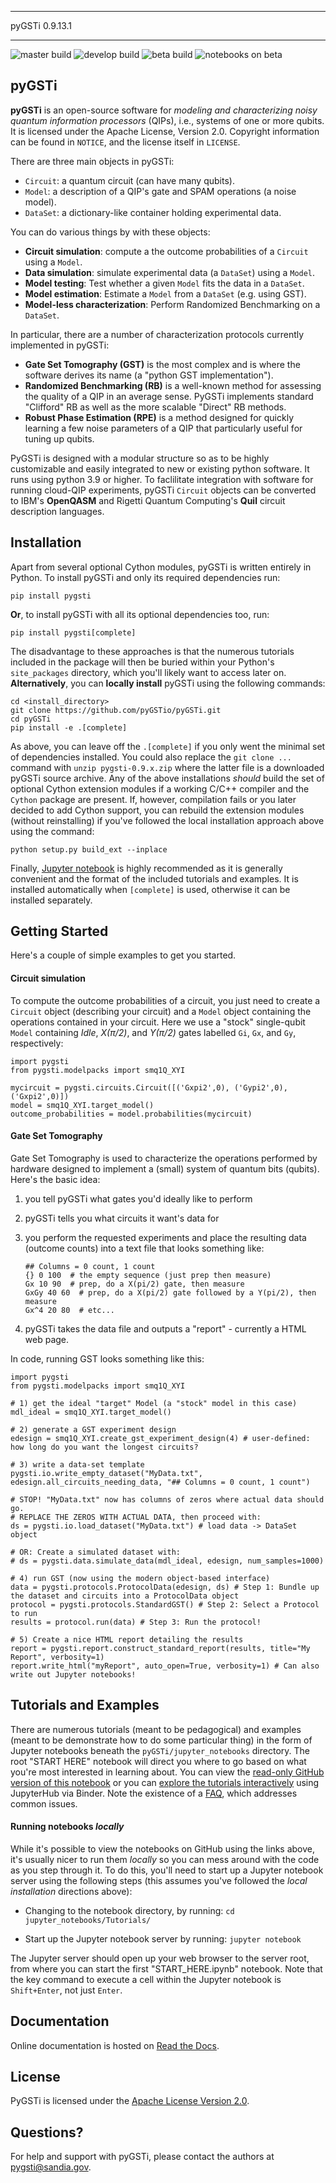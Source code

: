 ********************************************************************************
  pyGSTi 0.9.13.1
********************************************************************************

![master build](https://github.com/pyGSTio/pyGSTi/workflows/Build%20and%20run%20tests/badge.svg?branch=master)
![develop build](https://github.com/pyGSTio/pyGSTi/workflows/Build%20and%20run%20tests/badge.svg?branch=develop)
![beta build](https://github.com/pyGSTio/pyGSTi/workflows/Build%20and%20run%20test%20extras/badge.svg?branch=beta)
![notebooks on beta](https://github.com/pyGSTio/pyGSTi/workflows/Build%20and%20run%20notebook%20regression/badge.svg?branch=beta)

pyGSTi
------
**pyGSTi** is an open-source software for *modeling and characterizing noisy quantum information processors*
(QIPs), i.e., systems of one or more qubits.  It is licensed under the Apache License, Version 2.0.
Copyright information can be found in ``NOTICE``, and the license itself in ``LICENSE``.

There are three main objects in pyGSTi:
- `Circuit`: a quantum circuit (can have many qubits).
- `Model`: a description of a QIP's gate and SPAM operations (a noise model).
- `DataSet`: a dictionary-like container holding experimental data.

You can do various things by with these objects:

- **Circuit simulation**: compute a the outcome probabilities of a `Circuit` using a `Model`.
- **Data simulation**: simulate experimental data (a `DataSet`) using a `Model`.
- **Model testing**: Test whether a given `Model` fits the data in a `DataSet`.
- **Model estimation**: Estimate a `Model` from a `DataSet` (e.g. using GST).
- **Model-less characterization**: Perform Randomized Benchmarking on a `DataSet`.

In particular, there are a number of characterization protocols currently implemented in pyGSTi:
- **Gate Set Tomography (GST)** is the most complex and is where the software derives its name
 (a "python GST implementation").
- **Randomized Benchmarking (RB)** is a well-known method for assessing the
 quality of a QIP in an average sense.  PyGSTi implements standard "Clifford" RB
 as well as the more scalable "Direct" RB methods.
- **Robust Phase Estimation (RPE)** is a method designed for quickly learning
 a few noise parameters of a QIP that particularly useful for tuning up qubits.

PyGSTi is designed with a modular structure so as to be highly customizable
and easily integrated to new or existing python software.  It runs using
python 3.9 or higher.  To faclilitate integration with software for running
cloud-QIP experiments, pyGSTi `Circuit` objects can be converted to IBM's
**OpenQASM** and Rigetti Quantum Computing's **Quil** circuit description languages.

Installation
------------
Apart from several optional Cython modules, pyGSTi is written entirely in Python.
To install pyGSTi and only its required dependencies run:

``pip install pygsti``

**Or**, to install pyGSTi with all its optional dependencies too, run:

``pip install pygsti[complete]``

The disadvantage to these approaches is that the numerous tutorials
included in the package will then be buried within your Python's
`site_packages` directory, which you'll likely want to access later on.
**Alternatively**, you can **locally install** pyGSTi using the following commands:

~~~
cd <install_directory>
git clone https://github.com/pyGSTio/pyGSTi.git
cd pyGSTi
pip install -e .[complete]
~~~

As above, you can leave off the `.[complete]` if you only went the minimal
set of dependencies installed.  You could also replace the `git clone ...`
command with `unzip pygsti-0.9.x.zip` where the latter file is a downloaded
pyGSTi source archive.  Any of the above installations *should* build
the set of optional Cython extension modules if a working C/C++ compiler
and the `Cython` package are present.  If, however, compilation fails or
you later decided to add Cython support, you can rebuild the extension
modules (without reinstalling) if you've followed the local installation
approach above using the command:

`python setup.py build_ext --inplace`

Finally, [Jupyter notebook](http://jupyter.org/) is highly recommended as
it is generally convenient and the format of the included tutorials and
examples.  It is installed automatically when `[complete]` is used, otherwise
it can be installed separately.

Getting Started
---------------
Here's a couple of simple examples to get you started.

#### Circuit simulation
To compute the outcome probabilities of a circuit, you just need to create
a `Circuit` object (describing your circuit) and a `Model` object containing
the operations contained in your circuit.  Here we use a "stock" single-qubit `Model`
containing *Idle*, *X(&pi;/2)*, and *Y(&pi;/2)* gates labelled `Gi`, `Gx`,
and `Gy`, respectively:
~~~
import pygsti
from pygsti.modelpacks import smq1Q_XYI

mycircuit = pygsti.circuits.Circuit([('Gxpi2',0), ('Gypi2',0), ('Gxpi2',0)])
model = smq1Q_XYI.target_model()
outcome_probabilities = model.probabilities(mycircuit)
~~~


#### Gate Set Tomography
Gate Set Tomography is used to characterize the operations performed by
hardware designed to implement a (small) system of quantum bits (qubits).
Here's the basic idea:

  1. you tell pyGSTi what gates you'd ideally like to perform
  2. pyGSTi tells you what circuits it want's data for
  3. you perform the requested experiments and place the resulting
     data (outcome counts) into a text file that looks something like:

     ```
     ## Columns = 0 count, 1 count
     {} 0 100  # the empty sequence (just prep then measure)
     Gx 10 90  # prep, do a X(pi/2) gate, then measure
     GxGy 40 60  # prep, do a X(pi/2) gate followed by a Y(pi/2), then measure
     Gx^4 20 80  # etc...
     ```

  4. pyGSTi takes the data file and outputs a "report" - currently a
     HTML web page.

In code, running GST looks something like this:
~~~
import pygsti
from pygsti.modelpacks import smq1Q_XYI

# 1) get the ideal "target" Model (a "stock" model in this case)
mdl_ideal = smq1Q_XYI.target_model()

# 2) generate a GST experiment design
edesign = smq1Q_XYI.create_gst_experiment_design(4) # user-defined: how long do you want the longest circuits?

# 3) write a data-set template
pygsti.io.write_empty_dataset("MyData.txt", edesign.all_circuits_needing_data, "## Columns = 0 count, 1 count")

# STOP! "MyData.txt" now has columns of zeros where actual data should go.
# REPLACE THE ZEROS WITH ACTUAL DATA, then proceed with:
ds = pygsti.io.load_dataset("MyData.txt") # load data -> DataSet object

# OR: Create a simulated dataset with:
# ds = pygsti.data.simulate_data(mdl_ideal, edesign, num_samples=1000)

# 4) run GST (now using the modern object-based interface)
data = pygsti.protocols.ProtocolData(edesign, ds) # Step 1: Bundle up the dataset and circuits into a ProtocolData object
protocol = pygsti.protocols.StandardGST() # Step 2: Select a Protocol to run
results = protocol.run(data) # Step 3: Run the protocol!

# 5) Create a nice HTML report detailing the results
report = pygsti.report.construct_standard_report(results, title="My Report", verbosity=1)
report.write_html("myReport", auto_open=True, verbosity=1) # Can also write out Jupyter notebooks!
~~~

Tutorials and Examples
----------------------
There are numerous tutorials (meant to be pedagogical) and examples (meant to be demonstrate
how to do some particular thing) in the form of Jupyter notebooks beneath the `pyGSTi/jupyter_notebooks`
directory.  The root "START HERE" notebook will direct you where to go based on what you're most
interested in learning about.  You can view the
[read-only GitHub version of this notebook](https://github.com/pyGSTio/pyGSTi/blob/master/jupyter_notebooks/START_HERE.ipynb)
or you can [explore the tutorials interactively](https://mybinder.org/v2/gh/pyGSTio/pyGSTi/master)
using JupyterHub via Binder.  Note the existence of a
[FAQ](https://github.com/pyGSTio/pyGSTi/blob/master/jupyter_notebooks/FAQ.ipynb), which
addresses common issues.


#### Running notebooks *locally*
While it's possible to view the notebooks on GitHub using the links above, it's
usually nicer to run them *locally* so you can mess around with the code as
you step through it.  To do this, you'll need to start up a Jupyter notebook
server using the following steps (this assumes you've followed the *local
installation* directions above):

* Changing to the notebook directory, by running:
    ``cd jupyter_notebooks/Tutorials/``

* Start up the Jupyter notebook server by running:
  ``jupyter notebook``

The Jupyter server should open up your web browser to the server root, from
where you can start the first "START_HERE.ipynb" notebook.  Note that the key
command to execute a cell within the Jupyter notebook is ``Shift+Enter``, not
just ``Enter``.


Documentation
-------------
Online documentation is hosted on [Read the Docs](http://pygsti.readthedocs.io).

License
-------
PyGSTi is licensed under the [Apache License Version 2.0](https://github.com/pyGSTio/pyGSTi/blob/master/LICENSE).


Questions?
----------
For help and support with pyGSTi, please contact the authors at
pygsti@sandia.gov.
